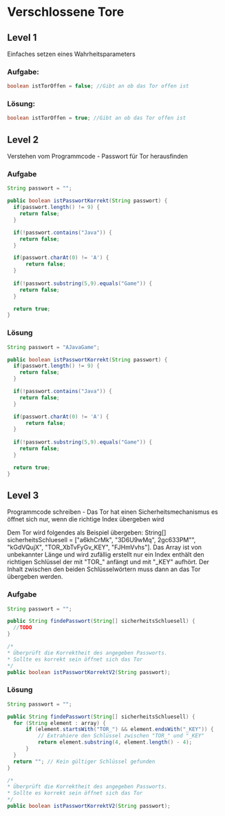 # Verschlossene Tore

## Level 1

Einfaches setzen eines Wahrheitsparameters

### Aufgabe:

```java
boolean istTorOffen = false; //Gibt an ob das Tor offen ist
```

### Lösung:

```java
boolean istTorOffen = true; //Gibt an ob das Tor offen ist
```

## Level 2

Verstehen vom Programmcode - Passwort für Tor herausfinden

### Aufgabe

```java
String passwort = "";

public boolean istPasswortKorrekt(String passwort) {
  if(passwort.length() != 9) {
    return false;
  }

  if(!passwort.contains("Java")) {
    return false;
  }

  if(passwort.charAt(0) != 'A') {
      return false;
  }
  
  if(!passwort.substring(5,9).equals("Game")) {
    return false;
  }

  return true;
}
```

### Lösung

```java
String passwort = "AJavaGame";

public boolean istPasswortKorrekt(String passwort) {
  if(passwort.length() != 9) {
    return false;
  }

  if(!passwort.contains("Java")) {
    return false;
  }

  if(passwort.charAt(0) != 'A') {
      return false;
  }
  
  if(!passwort.substring(5,9).equals("Game")) {
    return false;
  }

  return true;
}
```


## Level 3

Programmcode schreiben - Das Tor hat einen Sicherheitsmechanismus es öffnet sich nur, wenn die richtige Index übergeben wird 

Dem Tor wird folgendes als Beispiel übergeben: String[] sicherheitsSchluesell = ["a6khCrMk", "3D6U9wMq", 2gc633PM"", "kGdVQujX", "TOR_XbTvFyGv_KEY", "FJHmVvhs"].
Das Array ist von unbekannter Länge und wird zufällig erstellt nur ein Index enthält den richtigen Schlüssel der mit "TOR_" anfängt und mit "_KEY" aufhört. Der Inhalt zwischen den beiden Schlüsselwörtern muss dann an das Tor übergeben werden.

### Aufgabe

```java
String passwort = "";

public String findePasswort(String[] sicherheitsSchluesell) {
  //TODO 
}

/*
* Überprüft die Korrektheit des angegeben Passworts.
* Sollte es korrekt sein öffnet sich das Tor
*/
public boolean istPasswortKorrektV2(String passwort);
```

### Lösung

```java
String passwort = "";

public String findePasswort(String[] sicherheitsSchluesell) {
  for (String element : array) {
      if (element.startsWith("TOR_") && element.endsWith("_KEY")) {
          // Extrahiere den Schlüssel zwischen "TOR_" und "_KEY"
          return element.substring(4, element.length() - 4);
      }
  }
  return ""; // Kein gültiger Schlüssel gefunden
}

/*
* Überprüft die Korrektheit des angegeben Passworts.
* Sollte es korrekt sein öffnet sich das Tor
*/
public boolean istPasswortKorrektV2(String passwort);
```


